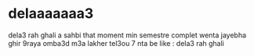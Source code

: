 # delaaaaaaa3
dela3 rah ghali a sahbi
that moment min semestre complet wenta jayebha ghir 9raya omba3d m3a lakher tel3ou 7 nta be like : dela3 rah ghali 
